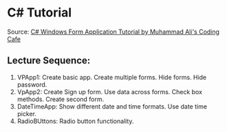 # C# Tutorial

Source: [C# Windows Form Application Tutorial by Muhammad Ali's Coding Cafe](https://www.youtube.com/playlist?list=PLxefhmF0pcPlDKe7smJMoHPNS1tJQ7w7q)

## Lecture Sequence: 
1. VPApp1: Create basic app. Create multiple forms. Hide forms. Hide password.
1. VpApp2: Create Sign up form. Use data across forms. Check box methods. Create second form.
1. DateTimeApp: Show different date and time formats. Use date time picker.
1. RadioBUttons: Radio button functionality.